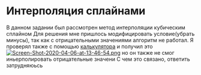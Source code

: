 # Интерполяция сплайнами

В данном задании был рассмотрен метод интерполяции кубическим сплайном
Для решения мне пришлось модифицировать условие(убрать минусы), так как с отрицательными значениями алгоритм не работал.
Я проверял также с помощью [калькулятора](https://tools.timodenk.com/cubic-spline-interpolation)
и получил это
[![Screen-Shot-2020-04-06-at-13-46-54.png](https://i.postimg.cc/k4vpzBWf/Screen-Shot-2020-04-06-at-13-46-54.png)](https://postimg.cc/7Gb9TPs2)
но он также не смог иньерполировать отрицательные значени
С чем это связано, ответить затрудняюьсь
